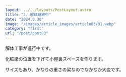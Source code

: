```yaml
---
layout: ../../layouts/PostLayout.astro
title: "3. 解体継続中"
date: "2024.9.30"
image: "/images/article_images/article03/01.webp"
category: "first"
url: "/post/post03"
---
```


解体工事が進行中です。

化粧梁の位置を下げて小屋裏スペースを作ります。

サイズもあり、かなりの重さの梁なのでなかなか大変です。
